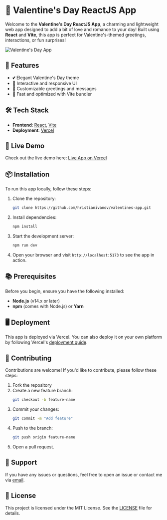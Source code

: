 # 💖 Valentine's Day ReactJS App 

Welcome to the **Valentine's Day ReactJS App**, a charming and lightweight web app designed to add a bit of love and romance to your day! Built using **React** and **Vite**, this app is perfect for Valentine's-themed greetings, interactions, or fun surprises!

![Valentine's Day App](https://github.com/user-attachments/assets/2ab0aa54-483b-4f34-8bcb-b2eeff538364)

## 🎨 Features

- 💕 Elegant Valentine's Day theme
- 🎁 Interactive and responsive UI
- 💌 Customizable greetings and messages
- 🌸 Fast and optimized with Vite bundler

## 🛠️ Tech Stack

- **Frontend**: [React](https://reactjs.org/), [Vite](https://vitejs.dev/)
- **Deployment**: [Vercel](https://vercel.com/)

## 🚀 Live Demo

Check out the live demo here: [Live App on Vercel](https://valentines-app-puce.vercel.app/)

## 📦 Installation

To run this app locally, follow these steps:

1. Clone the repository:
    ```bash
    git clone https://github.com/hristianivanov/valentines-app.git
    ```
2. Install dependencies:
    ```bash
    npm install
    ```

3. Start the development server:
    ```bash
    npm run dev
    ```

4. Open your browser and visit `http://localhost:5173` to see the app in action.

## 📚 Prerequisites

Before you begin, ensure you have the following installed:

- **Node.js** (v14.x or later)
- **npm** (comes with Node.js) or **Yarn**

## 🖥️ Deployment

This app is deployed via Vercel. You can also deploy it on your own platform by following Vercel's [deployment guide](https://vercel.com/docs).

## 🤝 Contributing

Contributions are welcome! If you'd like to contribute, please follow these steps:

1. Fork the repository
2. Create a new feature branch:
    ```bash
    git checkout -b feature-name
    ```
3. Commit your changes:
    ```bash
    git commit -m "Add feature"
    ```
4. Push to the branch:
    ```bash
    git push origin feature-name
    ```
5. Open a pull request.

## 💬 Support

If you have any issues or questions, feel free to open an issue or contact me via [email](mailto:hristianfancha@gmail.com).

## 📄 License

This project is licensed under the MIT License. See the [LICENSE](./LICENSE) file for details.
